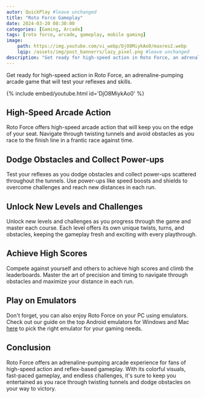 ```yaml
---
autor: QuickPlay #leave unchanged
title: "Roto Force Gameplay"
date: 2024-03-20 08:30:00
categories: [Gaming, Arcade]
tags: [roto force, arcade, gameplay, mobile gaming]
image: 
    path: https://img.youtube.com/vi_webp/DjO8MiykAo0/maxres2.webp 
    lqip: /assets/img/post_bannerrs/lazy_pixel.png #leave unchanged
description: "Get ready for high-speed action in Roto Force, an adrenaline-pumping arcade game that will test your reflexes and skills. Navigate through twisting tunnels, dodge obstacles, and collect power-ups as you race to the finish line. Discover its fast-paced gameplay, colorful visuals, and how to achieve high scores in this thrilling arcade experience."
---
```


Get ready for high-speed action in Roto Force, an adrenaline-pumping arcade game that will test your reflexes and skills.

{% include embed/youtube.html id='DjO8MiykAo0' %}

## High-Speed Arcade Action
Roto Force offers high-speed arcade action that will keep you on the edge of your seat. Navigate through twisting tunnels and avoid obstacles as you race to the finish line in a frantic race against time.

## Dodge Obstacles and Collect Power-ups
Test your reflexes as you dodge obstacles and collect power-ups scattered throughout the tunnels. Use power-ups like speed boosts and shields to overcome challenges and reach new distances in each run.

## Unlock New Levels and Challenges
Unlock new levels and challenges as you progress through the game and master each course. Each level offers its own unique twists, turns, and obstacles, keeping the gameplay fresh and exciting with every playthrough.

## Achieve High Scores
Compete against yourself and others to achieve high scores and climb the leaderboards. Master the art of precision and timing to navigate through obstacles and maximize your distance in each run.

## Play on Emulators
Don't forget, you can also enjoy Roto Force on your PC using emulators. Check out our guide on the top Android emulators for Windows and Mac [here](https://quickplaymobile.github.io/posts/Top-10-Best-Android-Emulators-for-Windows-and-Mac/) to pick the right emulator for your gaming needs.

## Conclusion
Roto Force offers an adrenaline-pumping arcade experience for fans of high-speed action and reflex-based gameplay. With its colorful visuals, fast-paced gameplay, and endless challenges, it's sure to keep you entertained as you race through twisting tunnels and dodge obstacles on your way to victory.

